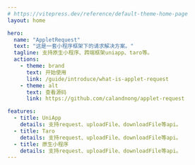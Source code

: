 ```yaml
---
# https://vitepress.dev/reference/default-theme-home-page
layout: home

hero:
  name: "AppletRequest"
  text: "这是一套小程序框架下的请求解决方案。"
  tagline: 支持原生小程序、跨端框架uniapp、taro等。
  actions:
    - theme: brand
      text: 开始使用
      link: /guide/introduce/what-is-applet-request
    - theme: alt
      text: 查看源码
      link: https://github.com/calandnong/applet-request

features:
  - title: UniApp
    details: 支持request、uploadFile、downloadFile等api。
  - title: Taro
    details: 支持request、uploadFile、downloadFile等api。
  - title: 原生小程序
    details: 支持request、uploadFile、downloadFile等api。
---
```


